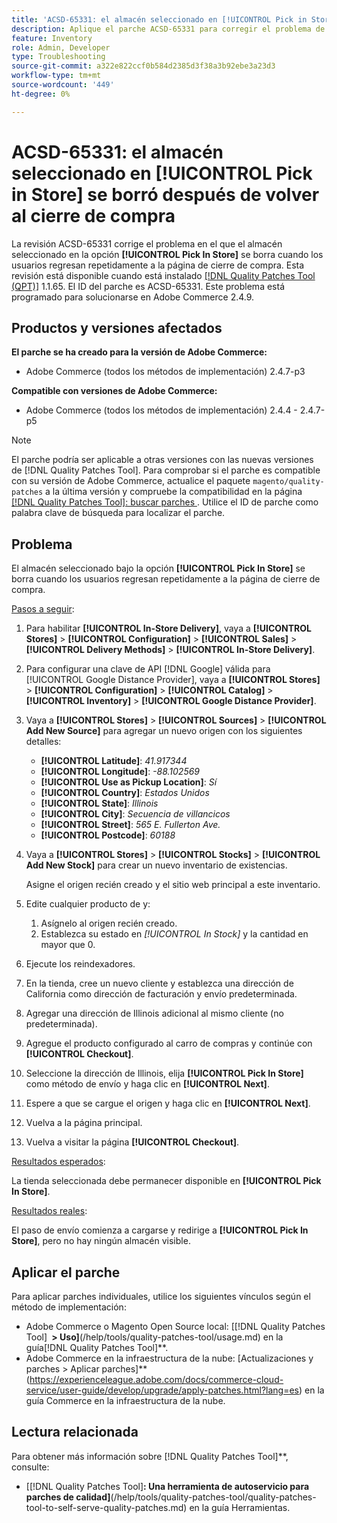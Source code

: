 ```yaml
---
title: 'ACSD-65331: el almacén seleccionado en [!UICONTROL Pick in Store] se borró después de volver al cierre de compra'
description: Aplique el parche ACSD-65331 para corregir el problema de Adobe Commerce en el que la opción [!UICONTROL Pick In Store] de la tienda seleccionada se borra cuando los usuarios regresan repetidamente a la página de cierre de compra.
feature: Inventory
role: Admin, Developer
type: Troubleshooting
source-git-commit: a322e822ccf0b584d2385d3f38a3b92ebe3a23d3
workflow-type: tm+mt
source-wordcount: '449'
ht-degree: 0%

---
```



# ACSD-65331: el almacén seleccionado en **[!UICONTROL Pick in Store]** se borró después de volver al cierre de compra

La revisión ACSD-65331 corrige el problema en el que el almacén seleccionado en la opción **[!UICONTROL Pick In Store]** se borra cuando los usuarios regresan repetidamente a la página de cierre de compra. Esta revisión está disponible cuando está instalado [[!DNL Quality Patches Tool (QPT)]](/help/tools/quality-patches-tool/quality-patches-tool-to-self-serve-quality-patches.md) 1.1.65. El ID del parche es ACSD-65331. Este problema está programado para solucionarse en Adobe Commerce 2.4.9.

## Productos y versiones afectados

**El parche se ha creado para la versión de Adobe Commerce:**

* Adobe Commerce (todos los métodos de implementación) 2.4.7-p3

**Compatible con versiones de Adobe Commerce:**

* Adobe Commerce (todos los métodos de implementación) 2.4.4 - 2.4.7-p5

>[!NOTE]
>
>El parche podría ser aplicable a otras versiones con las nuevas versiones de [!DNL Quality Patches Tool]. Para comprobar si el parche es compatible con su versión de Adobe Commerce, actualice el paquete `magento/quality-patches` a la última versión y compruebe la compatibilidad en la página [[!DNL Quality Patches Tool]: buscar parches ](https://experienceleague.adobe.com/tools/commerce-quality-patches/index.html?lang=es). Utilice el ID de parche como palabra clave de búsqueda para localizar el parche.

## Problema

El almacén seleccionado bajo la opción **[!UICONTROL Pick In Store]** se borra cuando los usuarios regresan repetidamente a la página de cierre de compra.

<u>Pasos a seguir</u>:

1. Para habilitar **[!UICONTROL In-Store Delivery]**, vaya a **[!UICONTROL Stores]** > **[!UICONTROL Configuration]** > **[!UICONTROL Sales]** > **[!UICONTROL Delivery Methods]** > **[!UICONTROL In-Store Delivery]**.
1. Para configurar una clave de API [!DNL Google] válida para [!UICONTROL Google Distance Provider], vaya a **[!UICONTROL Stores]** > **[!UICONTROL Configuration]** > **[!UICONTROL Catalog]** > **[!UICONTROL Inventory]** > **[!UICONTROL Google Distance Provider]**.
1. Vaya a **[!UICONTROL Stores]** > **[!UICONTROL Sources]** > **[!UICONTROL Add New Source]** para agregar un nuevo origen con los siguientes detalles:

   * **[!UICONTROL Latitude]**: *41.917344*
   * **[!UICONTROL Longitude]**: *-88.102569*
   * **[!UICONTROL Use as Pickup Location]**: *Sí*
   * **[!UICONTROL Country]**: *Estados Unidos*
   * **[!UICONTROL State]**: *Illinois*
   * **[!UICONTROL City]**: *Secuencia de villancicos*
   * **[!UICONTROL Street]**: *565 E. Fullerton Ave.*
   * **[!UICONTROL Postcode]**: *60188*

1. Vaya a **[!UICONTROL Stores]** > **[!UICONTROL Stocks]** > **[!UICONTROL Add New Stock]** para crear un nuevo inventario de existencias.

   Asigne el origen recién creado y el sitio web principal a este inventario.
1. Edite cualquier producto de y:

   1. Asígnelo al origen recién creado.
   1. Establezca su estado en *[!UICONTROL In Stock]* y la cantidad en mayor que 0.

1. Ejecute los reindexadores.
1. En la tienda, cree un nuevo cliente y establezca una dirección de California como dirección de facturación y envío predeterminada.
1. Agregar una dirección de Illinois adicional al mismo cliente (no predeterminada).
1. Agregue el producto configurado al carro de compras y continúe con **[!UICONTROL Checkout]**.
1. Seleccione la dirección de Illinois, elija **[!UICONTROL Pick In Store]** como método de envío y haga clic en **[!UICONTROL Next]**.
1. Espere a que se cargue el origen y haga clic en **[!UICONTROL Next]**.
1. Vuelva a la página principal.
1. Vuelva a visitar la página **[!UICONTROL Checkout]**.

<u>Resultados esperados</u>:

La tienda seleccionada debe permanecer disponible en **[!UICONTROL Pick In Store]**.

<u>Resultados reales</u>:

El paso de envío comienza a cargarse y redirige a **[!UICONTROL Pick In Store]**, pero no hay ningún almacén visible.

## Aplicar el parche

Para aplicar parches individuales, utilice los siguientes vínculos según el método de implementación:

* Adobe Commerce o Magento Open Source local: [[!DNL Quality Patches Tool] **&#x200B; > Uso]**(/help/tools/quality-patches-tool/usage.md) en la guía[!DNL Quality Patches Tool]**.
* Adobe Commerce en la infraestructura de la nube: [Actualizaciones y parches > Aplicar parches]**(https://experienceleague.adobe.com/docs/commerce-cloud-service/user-guide/develop/upgrade/apply-patches.html?lang=es) en la guía Commerce en la infraestructura de la nube.

## Lectura relacionada

Para obtener más información sobre [!DNL Quality Patches Tool]**, consulte:

* [[!DNL Quality Patches Tool]&#x200B;**: Una herramienta de autoservicio para parches de calidad]**(/help/tools/quality-patches-tool/quality-patches-tool-to-self-serve-quality-patches.md) en la guía Herramientas.
